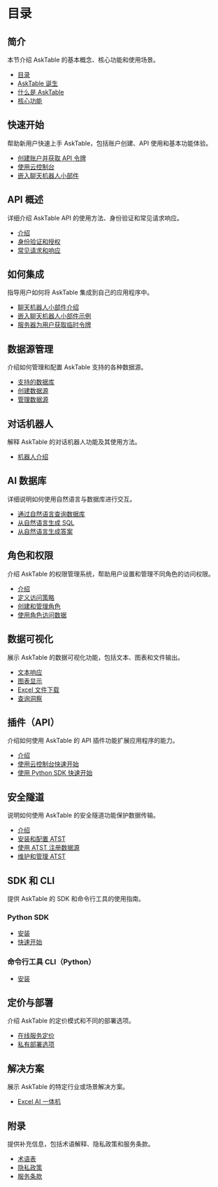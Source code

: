 
# 目录

## 简介
本节介绍 AskTable 的基本概念、核心功能和使用场景。

- [目录](/docs/introduction/table-of-contents)
- [AskTable 诞生](/docs/introduction/why-asktable)
- [什么是 AskTable](/docs/introduction/what-is-asktable)
- [核心功能](/docs/introduction/core-features)

## 快速开始
帮助新用户快速上手 AskTable，包括账户创建、API 使用和基本功能体验。

- [创建账户并获取 API 令牌](/docs/quick-start/create-account-and-get-api-token)
- [使用云控制台](/docs/quick-start/use-cloud-console)
- [嵌入聊天机器人小部件](/docs/quick-start/embed-chatbot-widget)

## API 概述
详细介绍 AskTable API 的使用方法、身份验证和常见请求响应。

- [介绍](/docs/api-overview/introduction)
- [身份验证和授权](/docs/api-overview/authentication-and-authorization)
- [常见请求和响应](/docs/api-overview/common-requests-and-responses)

## 如何集成
指导用户如何将 AskTable 集成到自己的应用程序中。

- [聊天机器人小部件介绍](/docs/integration/chatbot-widget-introduction)
- [嵌入聊天机器人小部件示例](/docs/integration/embed-chatbot-widget-example)
- [服务器为用户获取临时令牌](/docs/integration/server-get-temp-token-for-user)

## 数据源管理
介绍如何管理和配置 AskTable 支持的各种数据源。

- [支持的数据库](/docs/datasource-management/supported-databases)
- [创建数据源](/docs/datasource-management/create-datasource)
- [管理数据源](/docs/datasource-management/manage-datasources)

## 对话机器人
解释 AskTable 的对话机器人功能及其使用方法。

- [机器人介绍](/docs/bot-management/bot-introduction)

## AI 数据库
详细说明如何使用自然语言与数据库进行交互。

- [通过自然语言查询数据库](/docs/chat-database/database-query-via-natural-language)
- [从自然语言生成 SQL](/docs/chat-database/generate-sql-from-natural-language)
- [从自然语言生成答案](/docs/chat-database/generate-answer-from-natural-language)

## 角色和权限
介绍 AskTable 的权限管理系统，帮助用户设置和管理不同角色的访问权限。

- [介绍](/docs/role-and-permission-management/introduction)
- [定义访问策略](/docs/role-and-permission-management/define-access-policy)
- [创建和管理角色](/docs/role-and-permission-management/create-and-manage-roles)
- [使用角色访问数据](/docs/role-and-permission-management/use-roles-to-access-data)

## 数据可视化
展示 AskTable 的数据可视化功能，包括文本、图表和文件输出。

- [文本响应](/docs/data-visualization/text-responses)
- [图表显示](/docs/data-visualization/chart-display)
- [Excel 文件下载](/docs/data-visualization/excel-file-download)
- [查询洞察](/docs/data-visualization/query-insights)

## 插件（API）
介绍如何使用 AskTable 的 API 插件功能扩展应用程序的能力。

- [介绍](/docs/api-calling/introduction)
- [使用云控制台快速开始](/docs/api-calling/quick-start-with-cloud-console)
- [使用 Python SDK 快速开始](/docs/api-calling/quick-start-with-python-sdk)

## 安全隧道
说明如何使用 AskTable 的安全隧道功能保护数据传输。

- [介绍](/docs/secure-tunnel/introduction)
- [安装和配置 ATST](/docs/secure-tunnel/install-and-configure-atst)
- [使用 ATST 注册数据源](/docs/secure-tunnel/register-datasource-with-atst)
- [维护和管理 ATST](/docs/secure-tunnel/maintain-and-manage-atst)

## SDK 和 CLI
提供 AskTable 的 SDK 和命令行工具的使用指南。

### Python SDK
- [安装](/docs/sdk-and-cli-tools/python-sdk/installation)
- [快速开始](/docs/sdk-and-cli-tools/python-sdk/quick-start)

### 命令行工具 CLI（Python）
- [安装](/docs/sdk-and-cli-tools/cli/installation)

## 定价与部署
介绍 AskTable 的定价模式和不同的部署选项。

- [在线服务定价](/docs/pricing-and-deployment/online-service-pricing)
- [私有部署选项](/docs/pricing-and-deployment/private-deployment-options)

## 解决方案
展示 AskTable 的特定行业或场景解决方案。

- [Excel AI 一体机](/docs/solutions/excel-ai-one-box)

## 附录
提供补充信息，包括术语解释、隐私政策和服务条款。

- [术语表](/docs/appendix/glossary)
- [隐私政策](/docs/appendix/privacy-policy)
- [服务条款](/docs/appendix/terms-of-service)

